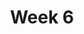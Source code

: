 ---
    title: Week 6
    weekNumber: 6
    days:
      - date: 2022-10-31
        events:
          "**LEC 16**{: .label .label-lecture } Hypothesis Testing, Continued":
            "[CIT 11.2-11.4](https://inferentialthinking.com/chapters/11/2/Multiple_Categories.html)"
                
          "**DIS 6**{: .label .label-disc } Midterm Solutions and Hypothesis Testing":
      - date: 2022-11-1
        events:
          
          "**PROJ**{: .label .label-proj } **[Midterm Project: Spotify Charts](http://datahub.ucsd.edu/user-redirect/git-sync?repo=https://github.com/dsc-courses/dsc10-2022-fa&subPath=midterm_project/midterm_project.ipynb) ([clarifications](https://edstem.org/us/courses/29053/discussion/1992062))**":
      - date: 2022-11-2
        events:
          "**LEC 17**{: .label .label-lecture } Permutation Testing":
            "[CIT 12.0-12.1](https://inferentialthinking.com/chapters/12/Comparing_Two_Samples.html)"
                
      - date: 2022-11-4
        events:
          "**LEC 18**{: .label .label-lecture } Causality, Bootstrapping":
            "[CIT 12.2-13.2](https://inferentialthinking.com/chapters/12/2/Causality.html)"
                
      - date: 2022-11-5
        events:
          
          "**Lab 5**{: .label .label-lab } **[Simulation, Sampling, and Hypothesis Testing](http://datahub.ucsd.edu/user-redirect/git-sync?repo=https://github.com/dsc-courses/dsc10-2022-fa&subPath=labs/lab05/lab05.ipynb)**":
---